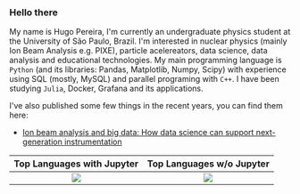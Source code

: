### Hello there

My name is Hugo Pereira, I'm currently an undergraduate physics student at the University of São Paulo, Brazil. I'm interested in nuclear physics (mainly Ion Beam Analysis e.g. PIXE), particle acelereators, data science, data analysis and educational technologies. My main programming language is `Python` (and its libraries: Pandas, Matplotlib, Numpy, Scipy) with experience using SQL (mostly, MySQL) and parallel programing with `C++`. I have been studying `Julia`, Docker, Grafana and its applications.

I've also published some few things in the recent years, you can find them here: 

  * [Ion beam analysis and big data: How data science can support next-generation instrumentation](https://doi.org/10.1016/j.nimb.2020.05.027)

Top Languages with Jupyter             |  Top Languages w/o Jupyter
:-------------------------:|:-------------------------:
[![](https://github-readme-stats.vercel.app/api/top-langs/?username=hdcpereira&layout=compact&hide_title=true&hide=HTML,javascript,css,scss,cmake)](https://github.com/anuraghazra/github-readme-stats)  | [![](https://github-readme-stats.vercel.app/api/top-langs/?username=hdcpereira&layout=compact&hide_title=true&hide=jupyter%20notebook,HTML,javascript,css,scss,cmake)](https://github.com/anuraghazra/github-readme-stats)



